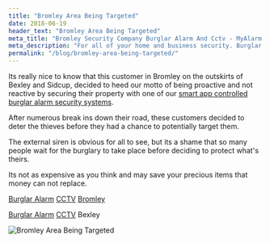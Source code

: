 ```yaml
---
title: "Bromley Area Being Targeted"
date: 2018-06-19
header_text: "Bromley Area Being Targeted"
meta_title: "Bromley Security Company Burglar Alarm And Cctv - MyAlarm Security"
meta_description: "For all of your home and business security. Burglar Alarm Servicing, Burglar Alarm Installation, Alarm Battery and CCTV Bromley. Call 020 8302 4065 or email us."
permalink: "/blog/bromley-area-being-targeted/"
---
```


Its really nice to know that this customer in Bromley on the outskirts of Bexley and Sidcup, decided to heed our motto of being proactive and not reactive by securing their property with one of our [smart app controlled burglar alarm security systems](/categories/burglar-alarms/).

After numerous break ins down their road, these customers decided to deter the thieves before they had a chance to potentially target them.

The external siren is obvious for all to see, but its a shame that so many people wait for the burglary to take place before deciding to protect what\'s theirs.

Its not as expensive as you think and may save your precious items that money can not replace.

[Burglar Alarm](/categories/burglar-alarms/) [CCTV](/categories/cctv/) [Bromley](/pages/bromley/)

[Burglar Alarm](/categories/burglar-alarms/) [CCTV](/categories/cctv/) Bexley

![Bromley Area Being Targeted](https://res.cloudinary.com/kbs/image/upload/qhrgwledl2oavywcrwuu.jpg)